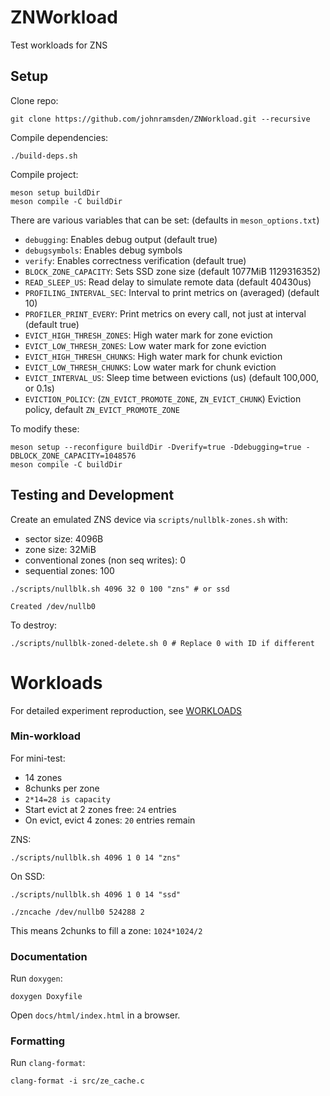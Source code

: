 # ZNWorkload

Test workloads for ZNS

## Setup

Clone repo:

```shell
git clone https://github.com/johnramsden/ZNWorkload.git --recursive
```

Compile dependencies:

```shell
./build-deps.sh
```

Compile project:

```shell
meson setup buildDir
meson compile -C buildDir
```

There are various variables that can be set: (defaults in `meson_options.txt`)

* `debugging`: Enables debug output (default true)
* `debugsymbols`: Enables debug symbols
* `verify`: Enables correctness verification (default true)
* `BLOCK_ZONE_CAPACITY`: Sets SSD zone size (default 1077MiB 1129316352)
* `READ_SLEEP_US`: Read delay to simulate remote data (default 40430us)
* `PROFILING_INTERVAL_SEC`: Interval to print metrics on (averaged) (default 10)
* `PROFILER_PRINT_EVERY`: Print metrics on every call, not just at interval (default true)
* `EVICT_HIGH_THRESH_ZONES`: High water mark for zone eviction
* `EVICT_LOW_THRESH_ZONES`: Low water mark for zone eviction
* `EVICT_HIGH_THRESH_CHUNKS`: High water mark for chunk eviction
* `EVICT_LOW_THRESH_CHUNKS`: Low water mark for chunk eviction
* `EVICT_INTERVAL_US`: Sleep time between evictions (us) (default 100,000, or 0.1s)
* `EVICTION_POLICY`: (`ZN_EVICT_PROMOTE_ZONE`, `ZN_EVICT_CHUNK`) Eviction policy, default `ZN_EVICT_PROMOTE_ZONE`

To modify these:

```shell
meson setup --reconfigure buildDir -Dverify=true -Ddebugging=true -DBLOCK_ZONE_CAPACITY=1048576
meson compile -C buildDir
```

## Testing and Development

Create an emulated ZNS device via `scripts/nullblk-zones.sh` with:

* sector size: 4096B
* zone size: 32MiB
* conventional zones (non seq writes): 0
* sequential zones: 100

```shell
./scripts/nullblk.sh 4096 32 0 100 "zns" # or ssd
```

```
Created /dev/nullb0
```

To destroy:

```shell
./scripts/nullblk-zoned-delete.sh 0 # Replace 0 with ID if different
```

# Workloads

For detailed experiment reproduction, see [WORKLOADS](docs/WORKLOADS.md)

### Min-workload

For mini-test:

* 14 zones
* 8chunks per zone
* `2*14=28 is capacity`
* Start evict at 2 zones free: `24` entries
* On evict, evict 4 zones: `20` entries remain

ZNS:

```shell
./scripts/nullblk.sh 4096 1 0 14 "zns"
```

On SSD:

```shell
./scripts/nullblk.sh 4096 1 0 14 "ssd"
```

```shell
./zncache /dev/nullb0 524288 2
```

This means 2chunks to fill a zone: `1024*1024/2`

### Documentation

Run `doxygen`:

```shell
doxygen Doxyfile
```

Open `docs/html/index.html` in a browser.

### Formatting

Run `clang-format`:

```shell
clang-format -i src/ze_cache.c
```
